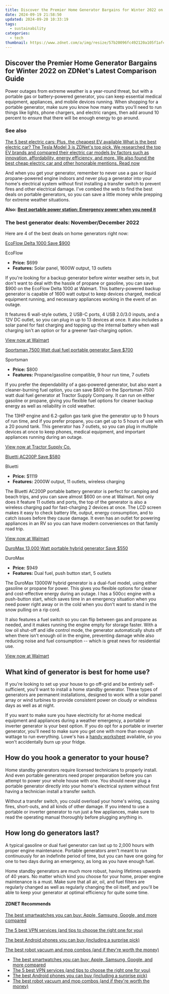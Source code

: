 ```yaml
---
title: Discover the Premier Home Generator Bargains for Winter 2022 on ZDNet's Latest Comparison Guide
date: 2024-09-19 21:58:50
updated: 2024-09-20 10:33:19
tags:
  - sustainability
categories:
  - tech
thumbnail: https://www.zdnet.com/a/img/resize/57b20096fc492120a105f1afce9bb4dd21f9325d/2022/11/30/8daf85f4-fbbb-403c-9970-7483684c287c/best-generator-deals-cover-image.jpg?width=278&height=156&fit=crop&auto=webp
---
```


## Discover the Premier Home Generator Bargains for Winter 2022 on ZDNet's Latest Comparison Guide

Power outages from extreme weather is a year-round threat, but with a portable gas or battery-powered generator, you can keep essential medical equipment, appliances, and mobile devices running. When shopping for a portable generator, make sure you know how many watts you'll need to run things like lights, phone chargers, and electric ranges, then add around 10 percent to ensure that there will be enough energy to go around. 

### See also

[The 5 best electric cars: Plus, the cheapest EV available What is the best electric car? The Tesla Model 3 is ZDNet's top pick. We researched the top EV brands and compared their electric car models by factors such as innovation, affordability, energy efficiency, and more. We also found the best cheap electric car and other honorable mentions.  Read now](https://www.zdnet.com/article/best-electric-car/)

And when you get your generator, remember to never use a gas or liquid propane-powered engine indoors and never plug a generator into your home's electrical system without first installing a transfer switch to prevent fires and other electrical damage. I've combed the web to find the best deals on portable generators, so you can save a little money while prepping for extreme weather situations.

**Also:** [**Best portable power station: Emergency power when you need it**](https://www.zdnet.com/article/best-portable-power-station/)

### **The best generator deals: November/December 2022**

Here are 4 of the best deals on home generators right now:

[EcoFlow Delta 1000 Save $900](https://goto.walmart.com/c/5597632/565706/9383?sharedId=zdnet&u=https%3A%2F%2Fwww.walmart.com%2Fip%2FEcoFlow-DELTA-1000-Portable-Power-Station-1008Wh-Capacity-Solar-Generator-1600W-AC-Output-for-Outdoor-Camping-Home-Backup-Emergency-RV-off-Grid%2F100272038%3Fathbdg%3DL1700&subId1=zd-__COM_CLICK_ID__-dtp) 

EcoFlow

* **Price:** $699
* **Features:** Solar panel, 1600W output, 13 outlets

If you're looking for a backup generator before winter weather sets in, but don't want to deal with the hassle of propane or gasoline, you can save $900 on the EcoFlow Delta 1000 at Walmart. This battery-powered backup generator is capable of 1600 watt output to keep devices charged, medical equipment running, and necessary appliances working in the event of an outage.

It features 6 wall-style outlets, 2 USB-C ports, 4 USB 2.0/3.0 inputs, and a 12V DC outlet, so you can plug in up to 13 devices at once. It also includes a solar panel for fast charging and topping up the internal battery when wall charging isn't an option or for a greener fast-charging option. 

[View now at Walmart](https://goto.walmart.com/c/5597632/565706/9383?sharedId=zdnet&u=https%3A%2F%2Fwww.walmart.com%2Fip%2FEcoFlow-DELTA-1000-Portable-Power-Station-1008Wh-Capacity-Solar-Generator-1600W-AC-Output-for-Outdoor-Camping-Home-Backup-Emergency-RV-off-Grid%2F100272038%3Fathbdg%3DL1700&subId1=zd-__COM_CLICK_ID__-dtp) 

[Sportsman 7500 Watt dual fuel portable generator Save $700](https://www.gopjn.com/t/8-10813-212732-137077?website=318972&sid=zd-%5F%5FCOM%5FCLICK%5FID%5F%5F-dtp&url=https%3A%2F%2Fwww.tractorsupply.com%2Ftsc%2Fproduct%2Fsportsman-7-500-watt-dual-fuel-portable-generator-gen7500df-ss) 

Sportsman

* **Price:** $800
* **Features:** Propane/gasoline compatible, 9 hour run time, 7 outlets

If you prefer the dependability of a gas-powered generator, but also want a cleaner-burning fuel option, you can save $800 on the Sportsman 7500 watt dual fuel generator at Tractor Supply Company. It can run on either gasoline or propane, giving you flexible fuel options for cleaner backup energy as well as reliability in cold weather. 

The 13HP engine and 6.2-gallon gas tank give the generator up to 9 hours of run time, and if you prefer propane, you can get up to 5 hours of use with a 20 pound tank. This generator has 7 outlets, so you can plug in multiple devices at once to keep phones, medical equipment, and important appliances running during an outage.

[View now at Tractor Supply Co.](https://www.gopjn.com/t/8-10813-212732-137077?website=318972&sid=zd-%5F%5FCOM%5FCLICK%5FID%5F%5F-dtp&url=https%3A%2F%2Fwww.tractorsupply.com%2Ftsc%2Fproduct%2Fsportsman-7-500-watt-dual-fuel-portable-generator-gen7500df-ss) 

[Bluetti AC200P Save $580](https://goto.walmart.com/c/5597632/565706/9383?sharedId=zdnet&u=https%3A%2F%2Fwww.walmart.com%2Fip%2FBluetti-AC200P-Portable-Power-Station-2000Wh-Capacity-W-6-2000W-AC-Outlets-4800W-Peak-Solar-Generator-for-Outdoor-Camping-RV-Travel-Home-Use%2F765256782%3Fathbdg%3DL1800&subId1=zd-__COM_CLICK_ID__-dtp) 

Bluetti

* **Price:** $1119
* **Features:** 2000W output, 11 outlets, wireless charging

The Bluetti AC200P portable battery generator is perfect for camping and beach trips, and you can save almost $600 on one at Walmart. Not only does it feature 11 outlets and ports, the top of the generator is also a wireless charging pad for fast-charging 2 devices at once. The LCD screen makes it easy to check battery life, output, energy consumption, and to catch issues before they cause damage. It even has an outlet for powering appliances in an RV so you can have modern conveniences on that family road trip.

[View now at Walmart](https://goto.walmart.com/c/5597632/565706/9383?sharedId=zdnet&u=https%3A%2F%2Fwww.walmart.com%2Fip%2FBluetti-AC200P-Portable-Power-Station-2000Wh-Capacity-W-6-2000W-AC-Outlets-4800W-Peak-Solar-Generator-for-Outdoor-Camping-RV-Travel-Home-Use%2F765256782%3Fathbdg%3DL1800&subId1=zd-__COM_CLICK_ID__-dtp) 

[DuroMax 13,000 Watt portable hybrid generator Save $550](https://goto.walmart.com/c/5597632/565706/9383?sharedId=zdnet&u=https%3A%2F%2Fwww.walmart.com%2Fip%2FDuroMax-XP13000EH-13-000-Watt-500cc-Portable-Hybrid-Gas-Propane-Generator%2F192013905%3Fathbdg%3DL1800&subId1=zd-__COM_CLICK_ID__-dtp) 

DuroMax

* **Price:** $949
* **Features:** Dual fuel, push button start, 5 outlets

The DuroMax 13000W hybrid generator is a dual-fuel model, using either gasoline or propane for power. This gives you flexible options for cleaner and cost-effective energy during an outage. I has a 500cc engine with a push-button start, which saves time in an emergency situation when you need power right away or in the cold when you don't want to stand in the snow pulling on a rip cord. 

It also features a fuel switch so you can flip between gas and propane as needed, and it makes running the engine empty for storage faster. With a low oil shut-off and idle control mode, the generator automatically shuts off when there isn't enough oil in the engine, preventing damage while also reducing noise and fuel consumption -- which is great news for residential use.

[View now at Walmart](https://goto.walmart.com/c/5597632/565706/9383?sharedId=zdnet&u=https%3A%2F%2Fwww.walmart.com%2Fip%2FDuroMax-XP13000EH-13-000-Watt-500cc-Portable-Hybrid-Gas-Propane-Generator%2F192013905%3Fathbdg%3DL1800&subId1=zd-__COM_CLICK_ID__-dtp) 

###   

## What kind of generator is best for home use?

If you're looking to set up your house to go off-grid and be entirely self-sufficient, you'll want to install a home standby generator. These types of generators are permanent installations, designed to work with a solar panel array or wind turbines to provide consistent power on cloudy or windless days as well as at night. 

If you want to make sure you have electricity for at-home medical equipment and appliances during a weather emergency, a portable or inverter generator is your best option. If you do opt for a portable or inverter generator, you'll need to make sure you get one with more than enough wattage to run everything. Lowe's has a [handy worksheet](https://www.lowes.com/pdf/portable%5Fgenerator%5Fwattage%5Fchart.pdf) available, so you won't accidentally burn up your fridge.

## How do you hook a generator to your house?

Home standby generators require licensed technicians to properly install. And even portable generators need proper preparation before you can attempt to power your whole house with one. You should never plug a portable generator directly into your home's electrical system without first having a technician install a transfer switch. 

Without a transfer switch, you could overload your home's wiring, causing fires, short-outs, and all kinds of other damage. If you intend to use a portable or inverter generator to run just a few appliances, make sure to read the operating manual thoroughly before plugging anything in.

## How long do generators last?

A typical gasoline or dual fuel generator can last up to 2,000 hours with proper engine maintenance. Portable generators aren't meant to run continuously for an indefinite period of time, but you can have one going for one to two days during an emergency, as long as you have enough fuel. 

Home standby generators are much more robust, having lifetimes upwards of 40 years. No matter which kind you choose for your home, proper engine maintenance is a must. Make sure that all air, oil, and fuel filters are regularly changed as well as regularly changing the oil itself, and you'll be able to keep your generator at optimal efficiency for quite some time. 

#### **ZDNET** Recommends

[The best smartwatches you can buy: Apple, Samsung, Google, and more compared](https://www.zdnet.com/article/best-smartwatch/ "The best smartwatches you can buy: Apple, Samsung, Google, and more compared")

[The 5 best VPN services (and tips to choose the right one for you)](https://www.zdnet.com/article/best-vpn/ "The 5 best VPN services (and tips to choose the right one for you)")

[The best Android phones you can buy (including a surprise pick)](https://www.zdnet.com/article/best-android-phone/ "The best Android phones you can buy (including a surprise pick)")

[The best robot vacuum and mop combos (and if they're worth the money)](https://www.zdnet.com/article/best-robot-vacuum-mop/ "The best robot vacuum and mop combos (and if they're worth the money)")

* [The best smartwatches you can buy: Apple, Samsung, Google, and more compared](https://www.zdnet.com/article/best-smartwatch/ "The best smartwatches you can buy: Apple, Samsung, Google, and more compared")
* [The 5 best VPN services (and tips to choose the right one for you)](https://www.zdnet.com/article/best-vpn/ "The 5 best VPN services (and tips to choose the right one for you)")
* [The best Android phones you can buy (including a surprise pick)](https://www.zdnet.com/article/best-android-phone/ "The best Android phones you can buy (including a surprise pick)")
* [The best robot vacuum and mop combos (and if they're worth the money)](https://www.zdnet.com/article/best-robot-vacuum-mop/ "The best robot vacuum and mop combos (and if they're worth the money)")

<ins class="adsbygoogle"
     style="display:block"
     data-ad-format="autorelaxed"
     data-ad-client="ca-pub-7571918770474297"
     data-ad-slot="1223367746"></ins>



<ins class="adsbygoogle"
     style="display:block"
     data-ad-client="ca-pub-7571918770474297"
     data-ad-slot="8358498916"
     data-ad-format="auto"
     data-full-width-responsive="true"></ins>
